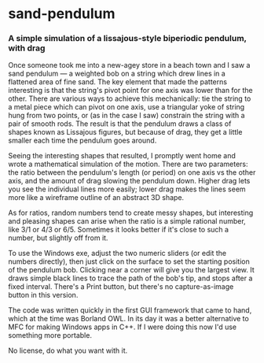 # sand-pendulum
### A simple simulation of a lissajous-style biperiodic pendulum, with drag

Once someone took me into a new-agey store in a beach town and I saw a sand pendulum —
a weighted bob on a string which drew lines in a flattened area of fine sand.
The key element that made the patterns interesting is that the string's pivot point
for one axis was lower than for the other.
There are various ways to achieve this mechanically:
tie the string to a metal piece which can pivot on one axis,
use a triangular yoke of string hung from two points,
or (as in the case I saw) constrain the string with a pair of smooth rods.
The result is that the pendulum draws a class of shapes known as Lissajous figures,
but because of drag, they get a little smaller each time the pendulum goes around.

Seeing the interesting shapes that resulted, I promptly went home and wrote a mathematical simulation of the motion.
There are two parameters: the ratio between the pendulum's length (or period) on one axis vs the other axis,
and the amount of drag slowing the pendulum down.
Higher drag lets you see the individual lines more easily;
lower drag makes the lines seem more like a wireframe outline of an abstract 3D shape.

As for ratios, random numbers tend to create messy shapes,
but interesting and pleasing shapes can arise when the ratio is a simple rational number, like 3/1 or 4/3 or 6/5.
Sometimes it looks better if it's close to such a number, but slightly off from it.

To use the Windows exe, adjust the two numeric sliders (or edit the numbers directly),
then just click on the surface to set the starting position of the pendulum bob.
Clicking near a corner will give you the largest view.
It draws simple black lines to trace the path of the bob's tip, and stops after a fixed interval.
There's a Print button, but there's no capture-as-image button in this version.

The code was written quickly in the first GUI framework that came to hand, which at the time was Borland OWL.
In its day it was a better alternative to MFC for making Windows apps in C++.
If I were doing this now I'd use something more portable.

No license, do what you want with it.
